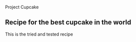 Project Cupcake


## Recipe for the best cupcake in the world

This is the tried and tested recipe 
